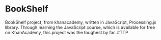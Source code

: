 # BookShelf
BookShelf project, from khanacademy, written in JavaScript, Processing.js library.
Through learning the JavaScript course, which is available for free on KhanAcademy, this project was the toughest by far.
#TTP
